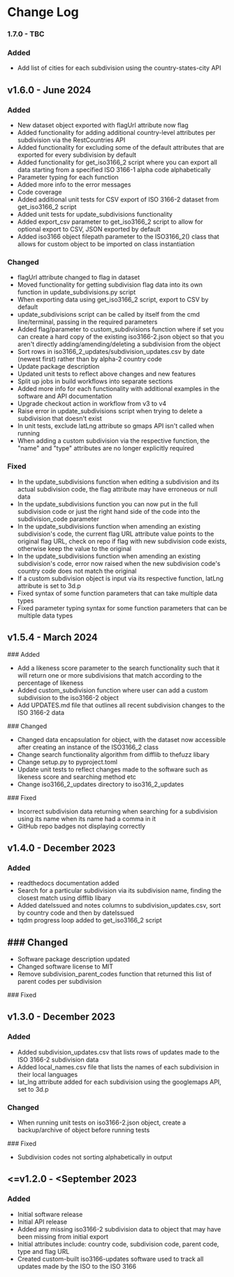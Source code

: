 # Change Log

### 1.7.0 - TBC

### Added
- Add list of cities for each subdivision using the country-states-city API


## v1.6.0 - June 2024

### Added 
- New dataset object exported with flagUrl attribute now flag
- Added functionality for adding additional country-level attributes per subdivision via the RestCountries API
- Added functionality for excluding some of the default attributes that are exported for every subdivision by default 
- Added functionality for get_iso3166_2 script where you can export all data starting from a specified ISO 3166-1 alpha code alphabetically
- Parameter typing for each function
- Added more info to the error messages 
- Code coverage
- Added additional unit tests for CSV export of ISO 3166-2 dataset from get_iso3166_2 script
- Added unit tests for update_subdivisions functionality
- Added export_csv parameter to get_iso3166_2 script to allow for optional export to CSV, JSON exported by default
- Added iso3166 object filepath parameter to the ISO3166_2() class that allows for custom object to be imported on class instantiation 

### Changed 
- flagUrl attribute changed to flag in dataset
- Moved functionality for getting subdivision flag data into its own function in update_subdivisions.py script
- When exporting data using get_iso3166_2 script, export to CSV by default
- update_subdivisions script can be called by itself from the cmd line/terminal, passing in the required parameters
- Added flag/parameter to custom_subdivisions function where if set you can create a hard copy of the existing iso3166-2.json object so that you aren't directly adding/amending/deleting a subdivision from the object
- Sort rows in iso3166_2_updates/subdivision_updates.csv by date (newest first) rather than by alpha-2 country code
- Update package description
- Updated unit tests to reflect above changes and new features
- Split up jobs in build workflows into separate sections
- Added more info for each functionality with additional examples in the software and API documentation 
- Upgrade checkout action in workflow from v3 to v4
- Raise error in update_subdivisions script when trying to delete a subdivision that doesn't exist
- In unit tests, exclude latLng attribute so gmaps API isn't called when running
- When adding a custom subdivision via the respective function, the "name" and "type" attributes are no longer explicitly required

### Fixed
- In the update_subdivisions function when editing a subdivision and its actual subdivision code, the flag attribute may have erroneous or null data
- In the update_subdivisions function you can now put in the full subdivision code or just the right hand side of the code into the subdivision_code parameter
- In the update_subdivisions function when amending an existing subdivision's code, the current flag URL attribute value points to the original flag URL, check on repo if flag with new subdivision code exists, otherwise keep the value to the original
- In the update_subdivisions function when amending an existing subdivision's code, error now raised when the new subdivision code's country code does not match the original
- If a custom subdivision object is input via its respective function, latLng attribute is set to 3d.p 
- Fixed syntax of some function parameters that can take multiple data types
- Fixed parameter typing syntax for some function parameters that can be multiple data types


## v1.5.4 - March 2024


### Added
- Add a likeness score parameter to the search functionality such that it will return one or more subdivisions that match according to the percentage of likeness
- Added custom_subdivision function where user can add a custom subdivision to the iso3166-2 object
- Add UPDATES.md file that outlines all recent subdivision changes to the ISO 3166-2 data


### Changed
- Changed data encapsulation for object, with the dataset now accessible after creating an instance of the ISO3166_2 class
- Change search functionality algorithm from difflib to thefuzz libary
- Change setup.py to pyproject.toml
- Update unit tests to reflect changes made to the software such as likeness score and searching method etc
- Change iso3166_2_updates directory to iso316_2_updates


### Fixed
- Incorrect subdivision data returning when searching for a subdivision using its name when its name had a comma in it
- GitHub repo badges not displaying correctly



## v1.4.0 - December 2023


### Added
- readthedocs documentation added
- Search for a particular subdivision via its subdivision name, finding the closest match using difflib libary
- Added dateIssued and notes columns to subdivision_updates.csv, sort by country code and then by dateIssued
- tqdm progress loop added to get_iso3166_2 script


### Changed
- 
- Software package description updated
- Changed software license to MIT
- Remove subdivision_parent_codes function that returned this list of parent codes per subdivision


### Fixed


## v1.3.0 - December 2023

### Added
- Added subdivision_updates.csv that lists rows of updates made to the ISO 3166-2 subdivision data
- Added local_names.csv file that lists the names of each subdivision in their local languages
- lat_lng attribute added for each subdivision using the googlemaps API, set to 3d.p


### Changed
- When running unit tests on iso3166-2.json object, create a backup/archive of object before running tests


### Fixed
- Subdivision codes not sorting alphabetically in output


## <=v1.2.0 - <September 2023

### Added
- Initial software release
- Initial API release
- Added any missing iso3166-2 subdivision data to object that may have been missing from initial export
- Initial attributes include: country code, subdivision code, parent code, type and flag URL
- Created custom-built iso3166-updates software used to track all updates made by the ISO to the ISO 3166